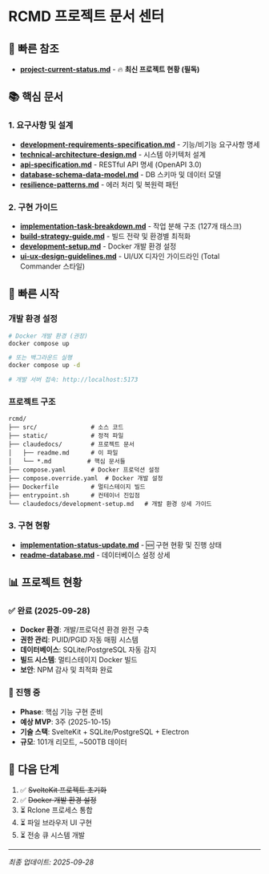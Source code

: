 # RCMD 프로젝트 문서 센터

## 🎯 빠른 참조
- **[project-current-status.md](./project-current-status.md)** - 🔥 **최신 프로젝트 현황 (필독)**

## 📚 핵심 문서

### 1. 요구사항 및 설계
- **[development-requirements-specification.md](./development-requirements-specification.md)** - 기능/비기능 요구사항 명세
- **[technical-architecture-design.md](./technical-architecture-design.md)** - 시스템 아키텍처 설계
- **[api-specification.md](./api-specification.md)** - RESTful API 명세 (OpenAPI 3.0)
- **[database-schema-data-model.md](./database-schema-data-model.md)** - DB 스키마 및 데이터 모델
- **[resilience-patterns.md](./resilience-patterns.md)** - 에러 처리 및 복원력 패턴

### 2. 구현 가이드
- **[implementation-task-breakdown.md](./implementation-task-breakdown.md)** - 작업 분해 구조 (127개 태스크)
- **[build-strategy-guide.md](./build-strategy-guide.md)** - 빌드 전략 및 환경별 최적화
- **[development-setup.md](./development-setup.md)** - Docker 개발 환경 설정
- **[ui-ux-design-guidelines.md](./ui-ux-design-guidelines.md)** - UI/UX 디자인 가이드라인 (Total Commander 스타일)

## 🚀 빠른 시작

### 개발 환경 설정
```bash
# Docker 개발 환경 (권장)
docker compose up

# 또는 백그라운드 실행
docker compose up -d

# 개발 서버 접속: http://localhost:5173
```

### 프로젝트 구조
```
rcmd/
├── src/               # 소스 코드
├── static/            # 정적 파일
├── claudedocs/        # 프로젝트 문서
│   ├── readme.md      # 이 파일
│   └── *.md          # 핵심 문서들
├── compose.yaml       # Docker 프로덕션 설정
├── compose.override.yaml  # Docker 개발 설정
├── Dockerfile         # 멀티스테이지 빌드
├── entrypoint.sh      # 컨테이너 진입점
└── claudedocs/development-setup.md   # 개발 환경 상세 가이드
```

### 3. 구현 현황
- **[implementation-status-update.md](./implementation-status-update.md)** - 🆕 구현 현황 및 진행 상태
- **[readme-database.md](./readme-database.md)** - 데이터베이스 설정 상세

## 📊 프로젝트 현황

### ✅ 완료 (2025-09-28)
- **Docker 환경**: 개발/프로덕션 환경 완전 구축
- **권한 관리**: PUID/PGID 자동 매핑 시스템
- **데이터베이스**: SQLite/PostgreSQL 자동 감지
- **빌드 시스템**: 멀티스테이지 Docker 빌드
- **보안**: NPM 감사 및 최적화 완료

### 🚧 진행 중
- **Phase**: 핵심 기능 구현 준비
- **예상 MVP**: 3주 (2025-10-15)
- **기술 스택**: SvelteKit + SQLite/PostgreSQL + Electron
- **규모**: 101개 리모트, ~500TB 데이터

## 🎯 다음 단계

1. ✅ ~~SvelteKit 프로젝트 초기화~~
2. ✅ ~~Docker 개발 환경 설정~~
3. ⏳ Rclone 프로세스 통합
4. ⏳ 파일 브라우저 UI 구현
5. ⏳ 전송 큐 시스템 개발

---
*최종 업데이트: 2025-09-28*